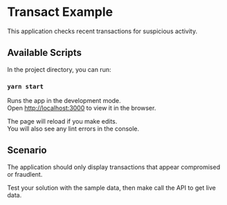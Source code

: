 # Transact Example

This application checks recent transactions for suspicious activity.

## Available Scripts

In the project directory, you can run:

### `yarn start`

Runs the app in the development mode.\
Open [http://localhost:3000](http://localhost:3000) to view it in the browser.

The page will reload if you make edits.\
You will also see any lint errors in the console.

## Scenario

The application should only display transactions that appear compromised or fraudlent.

Test your solution with the sample data, then make call the API to get live data.
